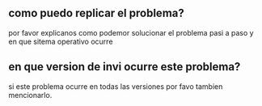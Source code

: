 ## como puedo replicar el problema?
por favor explicanos como podemor solucionar el problema pasi a paso y en que sitema operativo ocurre 
## en que version de invi ocurre este problema?
si este problema ocurre en todas las versiones por favo tambien mencionarlo.
